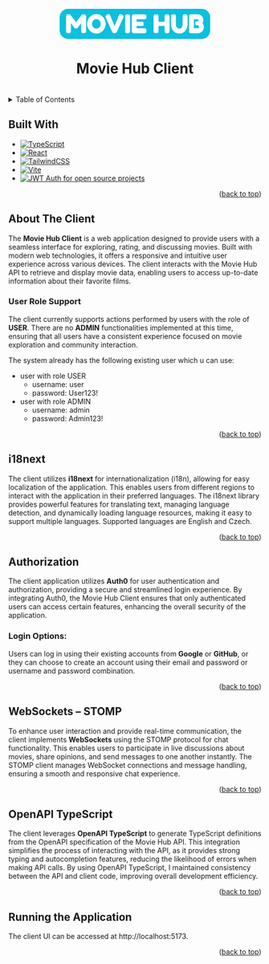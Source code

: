 <a id="readme-top"></a>

<div align="center">
  <img src="../client/src/assets/icons/logo.png" alt="Logo" width="300" height="60">
  <h1 align="center">Movie Hub Client</h1>
</div>

<br />

<details>
  <summary>Table of Contents</summary>
  <ol>
    <li>
      <a href="#built-with">Built With</a>
    </li>
    <li>
      <a href="#about-the-client">About The Client</a>
      <ul>
        <li><a href="#user-role-support">User Role Support</a></li>
      </ul>
    </li>
    <li>
      <a href="#i18next">i18next</a>
    </li>
    <li>
      <a href="#authorization">Authorization</a>
      <ul>
        <li><a href="#login-options">Login Options</a></li>
      </ul>
    </li>
    <li>
      <a href="#websockets---stomp">WebSockets – STOMP</a>
    </li>
    <li>
      <a href="#openapi-typescript">OpenAPI TypeScript</a>
    </li>
    <li>
      <a href="#running-the-application">Running the Application</a>
    </li>
  </ol>
</details>

## Built With

- [![TypeScript](https://img.shields.io/badge/TypeScript-3178C6?style=for-the-badge&logo=typescript&logoColor=fff)](https://www.typescriptlang.org/)
- [![React](https://img.shields.io/badge/React-%2320232a.svg?style=for-the-badge&logo=react&logoColor=%2361DAFB)](https://react.dev/)
- [![TailwindCSS](https://img.shields.io/badge/tailwindcss-%2338B2AC.svg?style=for-the-badge&logo=tailwind-css&logoColor=white)](https://tailwindcss.com/)
- [![Vite](https://img.shields.io/badge/Vite-B73BFE?style=for-the-badge&logo=vite&logoColor=FFD62E)](https://vite.dev/)
- <a href="https://auth0.com/"><img width="150" height="50" alt="JWT Auth for open source projects" src="https://cdn.auth0.com/oss/badges/a0-badge-light.png"></a>

<p align="right">(<a href="#readme-top">back to top</a>)</p>

## About The Client

The **Movie Hub Client** is a web application designed to provide users with a seamless interface for exploring, rating, and discussing movies.
Built with modern web technologies, it offers a responsive and intuitive user experience across various devices.
The client interacts with the Movie Hub API to retrieve and display movie data, enabling users to access up-to-date information about their favorite films.

### User Role Support
The client currently supports actions performed by users with the role of **USER**.
There are no **ADMIN** functionalities implemented at this time, ensuring that all users have a consistent experience focused on movie exploration and community interaction.

The system already has the following existing user which u can use:

- user with role USER
  - username: user
  - password: User123!
- user with role ADMIN
  - username: admin
  - password: Admin123!

<p align="right">(<a href="#readme-top">back to top</a>)</p>

## i18next

The client utilizes **i18next** for internationalization (i18n), allowing for easy localization of the application.
This enables users from different regions to interact with the application in their preferred languages.
The i18next library provides powerful features for translating text, managing language detection, and dynamically loading language resources, making it easy to support multiple languages.
Supported languages are English and Czech.

<p align="right">(<a href="#readme-top">back to top</a>)</p>

## Authorization

The client application utilizes **Auth0** for user authentication and authorization, providing a secure and streamlined login experience.
By integrating Auth0, the Movie Hub Client ensures that only authenticated users can access certain features, enhancing the overall security of the application.

### Login Options:
Users can log in using their existing accounts from **Google** or **GitHub**, or they can choose to create an account using their email and password or username and password combination.

<p align="right">(<a href="#readme-top">back to top</a>)</p>

## WebSockets – STOMP

To enhance user interaction and provide real-time communication, the client implements **WebSockets** using the STOMP protocol for chat functionality.
This enables users to participate in live discussions about movies, share opinions, and send messages to one another instantly.
The STOMP client manages WebSocket connections and message handling, ensuring a smooth and responsive chat experience.

<p align="right">(<a href="#readme-top">back to top</a>)</p>

## OpenAPI TypeScript

The client leverages **OpenAPI TypeScript** to generate TypeScript definitions from the OpenAPI specification of the Movie Hub API.
This integration simplifies the process of interacting with the API, as it provides strong typing and autocompletion features, reducing the likelihood of errors when making API calls.
By using OpenAPI TypeScript, I maintained consistency between the API and client code, improving overall development efficiency.

<p align="right">(<a href="#readme-top">back to top</a>)</p>

## Running the Application

The client UI can be accessed at http://localhost:5173.

<p align="right">(<a href="#readme-top">back to top</a>)</p>